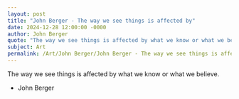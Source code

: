 ```yaml
---
layout: post
title: "John Berger - The way we see things is affected by"
date: 2024-12-28 12:00:00 -0000
author: John Berger
quote: "The way we see things is affected by what we know or what we believe."
subject: Art
permalink: /Art/John Berger/John Berger - The way we see things is affected by
---
```


The way we see things is affected by what we know or what we believe.

- John Berger
